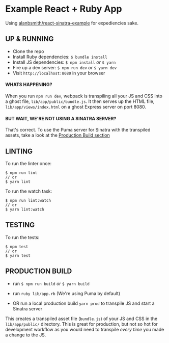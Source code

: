# Example React + Ruby App

Using [alanbsmith/react-sinatra-example](http://github.com/alanbsmith/react-sinatra-example) for expediencies sake. 

## UP & RUNNING
* Clone the repo
* Install Ruby dependencies: `$ bundle install`
* Install JS dependencies: `$ npm install` _or_ `$ yarn`
* Fire up a dev server: `$ npm run dev` _or_ `$ yarn dev`
* Visit `http://localhost:8080` in your browser

#### WHATS HAPPENING?
When you run `npm run dev`, webpack is transpiling all your JS and CSS into a ghost file, `lib/app/public/bundle.js`. It then serves up the HTML file, `lib/app/views/index.html` on a ghost Express server on port 8080.

#### BUT WAIT, WE'RE NOT USING A SINATRA SERVER?
That's correct. To use the Puma server for Sinatra with the transpiled assets, take a look at the [Production Build section](#production-build)

## LINTING
To run the linter once:
```
$ npm run lint
// or
$ yarn lint
```

To run the watch task:
```
$ npm run lint:watch
// or
$ yarn lint:watch
```

## TESTING
To run the tests:
```
$ npm test
// or
$ yarn test
```

## PRODUCTION BUILD

- run `$ npm run build` _or_ `$ yarn build`
- run `ruby lib/app.rb` (We're using Puma by default)

- OR run a local production build `yarn prod` to transpile JS and start a Sinatra server

This creates a transpiled asset file (`bundle.js`) of your JS and CSS in the `lib/app/public/` directory. This is great for production, but not so hot for development workflow as you would need to transpile _every time_ you made a change to the JS.

